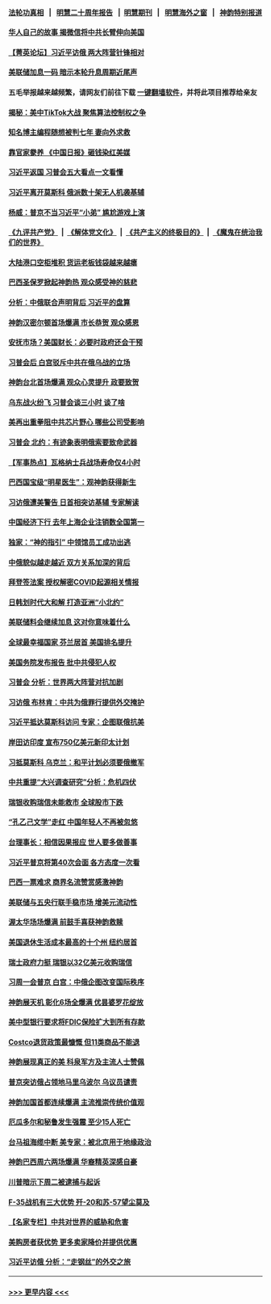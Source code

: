 #### [法轮功真相](https://github.com/gfw-breaker/truth/blob/master/README.md?t=0) &nbsp;&nbsp;|&nbsp;&nbsp; [明慧二十周年报告](https://github.com/gfw-breaker/mh-reports/blob/master/README.md?t=0) &nbsp;&nbsp;|&nbsp;&nbsp;[明慧期刊](https://github.com/gfw-breaker/mh-qikan) &nbsp;&nbsp;|&nbsp;&nbsp; [明慧海外之窗](https://github.com/gfw-breaker/mh-news/blob/master/README.md?t=0) &nbsp;&nbsp;|&nbsp;&nbsp; [神韵特别报道](https://github.com/gfw-breaker/mh-news/blob/master/shenyun.md?t=0)
#### [华人自己的故事 揭微信将中共长臂伸向美国](../pages/nf4514/n13955603.md?t=03231243) 
#### [【菁英论坛】习近平访俄 两大阵营针锋相对](../pages/nf4514/n13956271.md?t=03231243) 
#### [美联储加息一码 暗示本轮升息周期近尾声](../pages/nf4514/n13956192.md?t=03231243) 
#### 五毛举报越来越频繁，请网友们前往下载 [一键翻墙软件](https://github.com/gfw-breaker/ssr-accounts)，并将此项目推荐给亲友
#### [揭秘：美中TikTok大战 聚焦算法控制权之争](../pages/nf4514/n13956048.md?t=03231243) 
#### [知名博主编程随想被判七年 妻向外求救](../pages/nf4514/n13955870.md?t=03231243) 
#### [靠官家豢养 《中国日报》砸钱染红美媒](../pages/nf4514/n13955663.md?t=03231243) 
#### [习近平返国 习普会五大看点一文看懂](../pages/nf4514/n13956043.md?t=03231243) 
#### [习近平离开莫斯科 俄派数十架无人机袭基辅](../pages/nf4514/n13955923.md?t=03231243) 
#### [杨威：普京不当习近平“小弟” 尴尬游戏上演](../pages/nf4514/n13955563.md?t=03231243) 
#### [《九评共产党》](https://github.com/begood0513/9ping.md/blob/master/README.md) &nbsp;|&nbsp; [《解体党文化》](../../../../jtdwh.md/blob/master/README.md)  &nbsp;|&nbsp; [《共产主义的终极目的》](../../../../gczydzjmd.md/blob/master/README.md) &nbsp;|&nbsp; [《魔鬼在统治我们的世界》](../../../../mgztzwmdsj.md/blob/master/README.md) 
#### [大陆港口空柜堆积 货运老板钱袋越来越瘪](../pages/nf4514/n13955172.md?t=03231243) 
#### [巴西圣保罗掀起神韵热 观众感受神的慈悲](../pages/nf4514/n13955893.md?t=03231243) 
#### [分析：中俄联合声明背后 习近平的盘算](../pages/nf4514/n13955372.md?t=03231243) 
#### [神韵汉密尔顿首场爆满 市长恭贺 观众感恩](../pages/nf4514/n13955724.md?t=03231243) 
#### [安抚市场？美国财长：必要时政府还会干预](../pages/nf4514/n13955464.md?t=03231243) 
#### [习普会后 白宫驳斥中共在俄乌战的立场](../pages/nf4514/n13955353.md?t=03231243) 
#### [神韵台北首场爆满 观众心灵提升 政要致贺](../pages/nf4514/n13955392.md?t=03231243) 
#### [乌东战火纷飞 习普会谈三小时 谈了啥](../pages/nf4514/n13955228.md?t=03231243) 
#### [美再出重拳阻中共芯片野心 哪些公司受影响](../pages/nf4514/n13955288.md?t=03231243) 
#### [习普会 北约：有迹象表明俄索要致命武器](../pages/nf4514/n13955283.md?t=03231243) 
#### [【军事热点】瓦格纳士兵战场寿命仅4小时](../pages/nf4514/n13955034.md?t=03231243) 
#### [巴西国宝级“明星医生”：观神韵获得新生](../pages/nf4514/n13955123.md?t=03231243) 
#### [习访俄遭美警告 日首相突访基辅 专家解读](../pages/nf4514/n13954987.md?t=03231243) 
#### [中国经济下行 去年上海企业注销数全国第一](../pages/nf4514/n13954930.md?t=03231243) 
#### [独家：“神的指引” 中领馆员工成功出逃](../pages/nf4514/n13953285.md?t=03231243) 
#### [中俄貌似越走越近 双方关系加深的背后](../pages/nf4514/n13954919.md?t=03231243) 
#### [拜登签法案 授权解密COVID起源相关情报](../pages/nf4514/n13954813.md?t=03231243) 
#### [日韩划时代大和解 打造亚洲“小北约”](../pages/nf4514/n13955065.md?t=03231243) 
#### [美联储料会继续加息 这对你意味着什么](../pages/nf4514/n13954694.md?t=03231243) 
#### [全球最幸福国家 芬兰居首 美国排名提升](../pages/nf4514/n13954652.md?t=03231243) 
#### [美国务院发布报告 批中共侵犯人权](../pages/nf4514/n13954646.md?t=03231243) 
#### [习普会 分析：世界两大阵营对抗加剧](../pages/nf4514/n13954620.md?t=03231243) 
#### [习访俄 布林肯：中共为俄罪行提供外交掩护](../pages/nf4514/n13954596.md?t=03231243) 
#### [习近平抵达莫斯科访问 专家：企图联俄抗美](../pages/nf4514/n13954464.md?t=03231243) 
#### [岸田访印度 宣布750亿美元新印太计划](../pages/nf4514/n13954474.md?t=03231243) 
#### [习抵莫斯科 乌克兰：和平计划必须要俄撤军](../pages/nf4514/n13954522.md?t=03231243) 
#### [中共重提“大兴调查研究”分析：危机四伏](../pages/nf4514/n13954335.md?t=03231243) 
#### [瑞银收购瑞信未能救市 全球股市下跌](../pages/nf4514/n13954348.md?t=03231243) 
#### [“孔乙己文学”走红 中国年轻人不再被忽悠](../pages/nf4514/n13953821.md?t=03231243) 
#### [台理事长：相信因果报应 世人要多做善事](../pages/nf4514/n13953813.md?t=03231243) 
#### [习近平普京将第40次会面 各方态度一次看](../pages/nf4514/n13954023.md?t=03231243) 
#### [巴西一票难求 商界名流赞赏感激神韵](../pages/nf4514/n13954427.md?t=03231243) 
#### [美联储与五央行联手稳市场 增美元流动性](../pages/nf4514/n13954204.md?t=03231243) 
#### [渥太华场场爆满 前鼓手喜获神韵救赎](../pages/nf4514/n13954215.md?t=03231243) 
#### [美国退休生活成本最高的十个州 纽约居首](../pages/nf4514/n13953987.md?t=03231243) 
#### [瑞士政府力挺 瑞银以32亿美元收购瑞信](../pages/nf4514/n13954024.md?t=03231243) 
#### [习周一会普京 白宫：中俄企图改变国际秩序](../pages/nf4514/n13953906.md?t=03231243) 
#### [神韵展天机 彰化6场全爆满 优昙婆罗花绽放](../pages/nf4514/n13953950.md?t=03231243) 
#### [美中型银行要求将FDIC保险扩大到所有存款](../pages/nf4514/n13953859.md?t=03231243) 
#### [Costco退货政策最慷慨 但11类商品不能退](../pages/nf4514/n13952121.md?t=03231243) 
#### [神韵展现真正的美 科泉军方及主流人士赞佩](../pages/nf4514/n13953896.md?t=03231243) 
#### [普京突访俄占领地马里乌波尔 乌议员谴责](../pages/nf4514/n13953749.md?t=03231243) 
#### [神韵加国首都连续爆满 主流推崇传统价值观](../pages/nf4514/n13953657.md?t=03231243) 
#### [厄瓜多尔和秘鲁发生强震 至少15人死亡](../pages/nf4514/n13953570.md?t=03231243) 
#### [台马祖海缆中断 美专家：被北京用于地缘政治](../pages/nf4514/n13953178.md?t=03231243) 
#### [神韵巴西周六两场爆满 华裔精英深感自豪](../pages/nf4514/n13953650.md?t=03231243) 
#### [川普暗示下周二被逮捕与起诉](../pages/nf4514/n13953186.md?t=03231243) 
#### [F-35战机有三大优势 歼-20和苏-57望尘莫及](../pages/nf4514/n13952900.md?t=03231243) 
#### [【名家专栏】中共对世界的威胁和危害](../pages/nf4514/n13952548.md?t=03231243) 
#### [美购房者获优势 更多卖家降价并提供优惠](../pages/nf4514/n13953340.md?t=03231243) 
#### [习近平访俄 分析：“走钢丝”的外交之旅](../pages/nf4514/n13953196.md?t=03231243) 

----
#### [ >>> 更早内容 <<< ](../indexes/nf4514-earlier.md)
